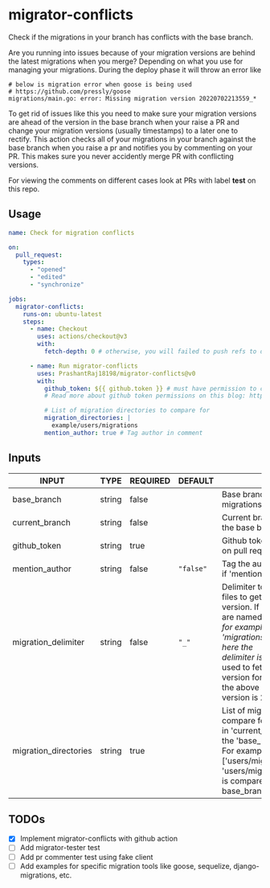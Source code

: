 # migrator-conflicts

Check if the migrations in your branch has conflicts with the base branch.

Are you running into issues because of your migration versions are behind the latest migrations when you merge? Depending on what you use for managing your migrations. During the deploy phase it will throw an error like

```console
# below is migration error when goose is being used
# https://github.com/pressly/goose
migrations/main.go: error: Missing migration version 20220702213559_*
```

To get rid of issues like this you need to make sure your migration versions are ahead of the version in the base branch when your raise a PR and change your migration versions (usually timestamps) to a later one to rectify. This action checks all of your migrations in your branch against the base branch when you raise a pr and notifies you by commenting on your PR. This makes sure you never accidently merge PR with conflicting versions.

For viewing the comments on different cases look at PRs with label **test** on this repo.

## Usage

```yaml
name: Check for migration conflicts

on:
  pull_request:
    types:
      - "opened"
      - "edited"
      - "synchronize"

jobs:
  migrator-conflicts:
    runs-on: ubuntu-latest
    steps:
      - name: Checkout
        uses: actions/checkout@v3
        with:
          fetch-depth: 0 # otherwise, you will failed to push refs to dest repo

      - name: Run migrator-conflicts
        uses: PrashantRaj18198/migrator-conflicts@v0
        with:
          github_token: ${{ github.token }} # must have permission to comment on PRs
          # Read more about github token permissions on this blog: https://github.blog/changelog/2021-04-20-github-actions-control-permissions-for-github_token/

          # List of migration directories to compare for
          migration_directories: |
            example/users/migrations
          mention_author: true # Tag author in comment
```

## Inputs

<!-- AUTO-DOC-INPUT:START - Do not remove or modify this section -->

| INPUT                 | TYPE   | REQUIRED | DEFAULT   | DESCRIPTION                                                                                                                                                                                                                                                                                                                                                        |
| --------------------- | ------ | -------- | --------- | ------------------------------------------------------------------------------------------------------------------------------------------------------------------------------------------------------------------------------------------------------------------------------------------------------------------------------------------------------------------ |
| base_branch           | string | false    |           | Base branch to compare current<br>migrations against                                                                                                                                                                                                                                                                                                               |
| current_branch        | string | false    |           | Current branch to compare against<br>the base branch                                                                                                                                                                                                                                                                                                               |
| github_token          | string | true     |           | Github token, required to comment<br>on pull requests                                                                                                                                                                                                                                                                                                              |
| mention_author        | string | false    | `"false"` | Tag the author in comment<br>if 'mention_author' is marked 'true'<br>                                                                                                                                                                                                                                                                                              |
| migration_delimiter   | string | false    | `"_"`     | Delimiter to use for the<br>files to get the migration<br>version. If your migrations files<br>are named with '_' delimiter,<br>for example 'migrations/20220702213559_initial_migration.sql' here the<br>delimiter is '_'. Delimiter is<br>used to fetch the migration<br>version for a file. In<br>the above example the migration<br>version is 20220702213559. |
| migration_directories | string | true     |           | List of migration directories to<br>compare for conflicts. Each directory<br>in 'current_branch' is compared against<br>the 'base_branch' for migration conflicts.<br>For example, if migration_directories =<br>['users/migrations', 'orders/migrations'], 'users/migrations' of current_branch<br>is compared against 'users/migrations' of<br>base_branch.      |

<!-- AUTO-DOC-INPUT:END -->

## TODOs

- [x] Implement migrator-conflicts with github action
- [ ] Add migrator-tester test
- [ ] Add pr commenter test using fake client
- [ ] Add examples for specific migration tools like goose, sequelize, django-migrations, etc.
